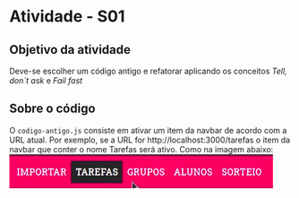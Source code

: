 # Atividade - S01

## Objetivo da atividade
Deve-se escolher um código antigo e refatorar aplicando os conceitos 
*Tell, don`t ask* e *Fail fast*

## Sobre o código
O `codigo-antigo.js` consiste em ativar um item da navbar de acordo com a URL atual. Por exemplo, se a URL for http://localhost:3000/tarefas o item da navbar que conter o nome Tarefas será ativo. Como na imagem abaixo:
![Screenshot Navbar](.github/screenshot-nav.png)
